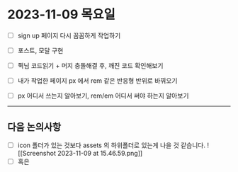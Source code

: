 # 2023-11-09 목요일
- [ ] sign up 페이지 다시 꼼꼼하게 작업하기
- [ ] 포스트, 모달 구현

- [ ] 쮝님 코드읽기 + 머지 충돌해결 후, 깨진 코드 확인해보기
- [ ] 내가 작업한 페이지 px 에서 rem 같은 반응형 반위로 바꿔오기
- [ ] px 어디서 쓰는지 알아보기, rem/em 어디서 써야 하는지 알아보기
---
## 다음 논의사항
- [ ] icon 폴더가 있는 것보다 assets 의 하위폴더로 있는게 나을 것 같습니다.
![[Screenshot 2023-11-09 at 15.46.59.png]]
- [ ] 혹은 
